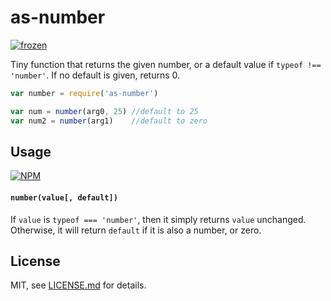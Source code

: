# as-number

[![frozen](http://badges.github.io/stability-badges/dist/frozen.svg)](http://github.com/badges/stability-badges)

Tiny function that returns the given number, or a default value if `typeof !== 'number'`. If no default is given, returns 0.

```js
var number = require('as-number')

var num = number(arg0, 25) //default to 25
var num2 = number(arg1)    //default to zero
```

## Usage

[![NPM](https://nodei.co/npm/as-number.png)](https://nodei.co/npm/as-number/)

#### `number(value[, default])`

If `value` is `typeof === 'number'`, then it simply returns `value` unchanged. Otherwise, it will return `default` if it is also a number, or zero. 

## License

MIT, see [LICENSE.md](http://github.com/mattdesl/as-number/blob/master/LICENSE.md) for details.
